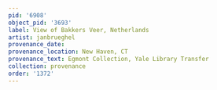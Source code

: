 ```yaml
---
pid: '6908'
object_pid: '3693'
label: View of Bakkers Veer, Netherlands
artist: janbrueghel
provenance_date:
provenance_location: New Haven, CT
provenance_text: Egmont Collection, Yale Library Transfer
collection: provenance
order: '1372'
---
```


